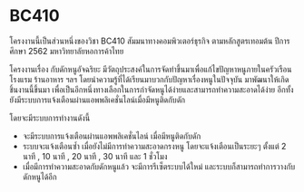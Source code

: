 # BC410
โครงงานนี้เป็นส่วนหนึ่งของวิชา BC410 สัมมนาทางคอมพิวเตอร์ธุรกิจ ตามหลักสูตรเทอมต้น ปีการศึกษา 2562 มหาวิทยาลัยหอการค้าไทย


โครงงานเรื่อง กับดักหนูอัจฉริยะ มีวัตถุประสงค์ในการจัดทำขึ้นมาเพื่อแก้ไขปัญหาหนูภายในครัวเรือน โรงแรม ร้านอาหาร ฯลฯ โดยนำความรู้ที่ได้เรียนมาบวกกับปัญหาเรื่องหนูในปัจจุบัน มาพัฒนาให้เกิดชิ้นงานนี้ขึ้นมา เพื่อเป็นอีกหนึ่งทางเลือกในการกำจัดหนูได้ง่ายและสามารถทำความสะอาดได้ง่าย อีกทั้งยังมีระบบการแจ้งเตือนผ่านแอพพลิเคชั่นไลน์เมื่อมีหนูติดกับดัก 


โดยจะมีระบบการทำงานดังนี้ 
- จะมีระบบการแจ้งเตือนผ่านแอพพลิเคชั่นไลน์ เมื่อมีหนูติดกับดัก
- ระบบจะแจ้งเตือนซ้ำ เมื่อยังไม่มีการทำความสะอาดกรงหนู โดยจะแจ้งเตือนเป็นระยะๆ ตั้งแต่ 2 นาที , 10 นาที , 20 นาที , 30 นาที และ 1 ชั่วโมง
- เมื่อมีการทำความสะอาดกับดักหนูแล้ว จะมีการรีเซ็ตระบบได้ใหม่ และระบบก็สามารถทำการวางกับดักหนูได้อีก
